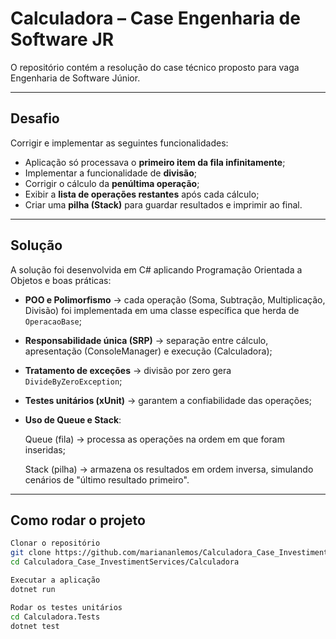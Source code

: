 # Calculadora – Case Engenharia de Software JR

O repositório contém a resolução do case técnico proposto para vaga Engenharia de Software Júnior.

---

## Desafio

Corrigir e implementar as seguintes funcionalidades:

- Aplicação só processava o **primeiro item da fila infinitamente**; 
- Implementar a funcionalidade de **divisão**;
- Corrigir o cálculo da **penúltima operação**;
- Exibir a **lista de operações restantes** após cada cálculo;
- Criar uma **pilha (Stack)** para guardar resultados e imprimir ao final.  

---

## Solução

A solução foi desenvolvida em C# aplicando Programação Orientada a Objetos e boas práticas:

- **POO e Polimorfismo** → cada operação (Soma, Subtração, Multiplicação, Divisão) foi implementada em uma classe específica que herda de `OperacaoBase`;  
- **Responsabilidade única (SRP)** → separação entre cálculo, apresentação (ConsoleManager) e execução (Calculadora);
- **Tratamento de exceções** → divisão por zero gera `DivideByZeroException`;
- **Testes unitários (xUnit)** → garantem a confiabilidade das operações;
- **Uso de Queue e Stack**: 

  Queue (fila) → processa as operações na ordem em que foram inseridas;

  Stack (pilha) → armazena os resultados em ordem inversa, simulando cenários de "último resultado primeiro".

---

## Como rodar o projeto
```bash
Clonar o repositório
git clone https://github.com/mariananlemos/Calculadora_Case_InvestimentServices.git
cd Calculadora_Case_InvestimentServices/Calculadora

Executar a aplicação
dotnet run

Rodar os testes unitários
cd Calculadora.Tests
dotnet test
